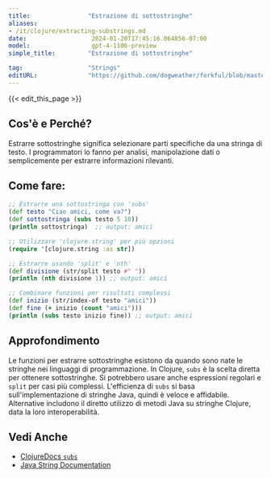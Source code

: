 ```yaml
---
title:                "Estrazione di sottostringhe"
aliases:
- /it/clojure/extracting-substrings.md
date:                  2024-01-20T17:45:16.064856-07:00
model:                 gpt-4-1106-preview
simple_title:         "Estrazione di sottostringhe"

tag:                  "Strings"
editURL:              "https://github.com/dogweather/forkful/blob/master/content/it/clojure/extracting-substrings.md"
---
```


{{< edit_this_page >}}

## Cos'è e Perché?
Estrarre sottostringhe significa selezionare parti specifiche da una stringa di testo. I programmatori lo fanno per analisi, manipolazione dati o semplicemente per estrarre informazioni rilevanti.

## Come fare:
```Clojure
;; Estrarre una sottostringa con 'subs'
(def testo "Ciao amici, come va?")
(def sottostringa (subs testo 5 10))
(println sottostringa)  ;; output: amici
```

```Clojure
;; Utilizzare 'clojure.string' per più opzioni
(require '[clojure.string :as str])

;; Estrarre usando 'split' e 'nth'
(def divisione (str/split testo #" "))
(println (nth divisione 1)) ;; output: amici
```

```Clojure
;; Combinare funzioni per risultati complessi
(def inizio (str/index-of testo "amici"))
(def fine (+ inizio (count "amici")))
(println (subs testo inizio fine)) ;; output: amici
```

## Approfondimento
Le funzioni per estrarre sottostringhe esistono da quando sono nate le stringhe nei linguaggi di programmazione. In Clojure, `subs` è la scelta diretta per ottenere sottostringhe. Si potrebbero usare anche espressioni regolari e `split` per casi più complessi. L'efficienza di `subs` si basa sull'implementazione di stringhe Java, quindi è veloce e affidabile. Alternative includono il diretto utilizzo di metodi Java su stringhe Clojure, data la loro interoperabilità.

## Vedi Anche
- [ClojureDocs `subs`](https://clojuredocs.org/clojure.core/subs)
- [Java String Documentation](https://docs.oracle.com/javase/7/docs/api/java/lang/String.html)
